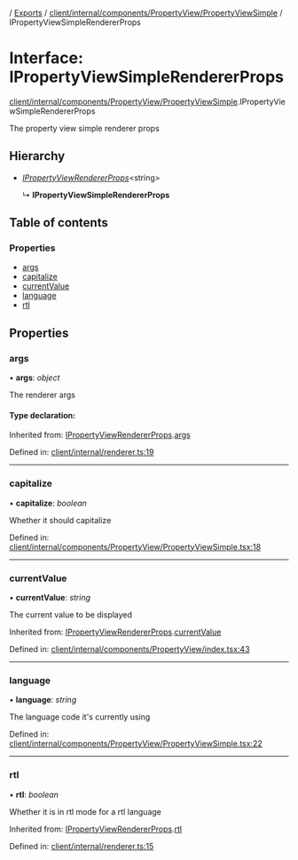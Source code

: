 [](../README.md) / [Exports](../modules.md) / [client/internal/components/PropertyView/PropertyViewSimple](../modules/client_internal_components_propertyview_propertyviewsimple.md) / IPropertyViewSimpleRendererProps

# Interface: IPropertyViewSimpleRendererProps

[client/internal/components/PropertyView/PropertyViewSimple](../modules/client_internal_components_propertyview_propertyviewsimple.md).IPropertyViewSimpleRendererProps

The property view simple renderer props

## Hierarchy

* [*IPropertyViewRendererProps*](client_internal_components_propertyview.ipropertyviewrendererprops.md)<string\>

  ↳ **IPropertyViewSimpleRendererProps**

## Table of contents

### Properties

- [args](client_internal_components_propertyview_propertyviewsimple.ipropertyviewsimplerendererprops.md#args)
- [capitalize](client_internal_components_propertyview_propertyviewsimple.ipropertyviewsimplerendererprops.md#capitalize)
- [currentValue](client_internal_components_propertyview_propertyviewsimple.ipropertyviewsimplerendererprops.md#currentvalue)
- [language](client_internal_components_propertyview_propertyviewsimple.ipropertyviewsimplerendererprops.md#language)
- [rtl](client_internal_components_propertyview_propertyviewsimple.ipropertyviewsimplerendererprops.md#rtl)

## Properties

### args

• **args**: *object*

The renderer args

#### Type declaration:

Inherited from: [IPropertyViewRendererProps](client_internal_components_propertyview.ipropertyviewrendererprops.md).[args](client_internal_components_propertyview.ipropertyviewrendererprops.md#args)

Defined in: [client/internal/renderer.ts:19](https://github.com/onzag/itemize/blob/55e63f2c/client/internal/renderer.ts#L19)

___

### capitalize

• **capitalize**: *boolean*

Whether it should capitalize

Defined in: [client/internal/components/PropertyView/PropertyViewSimple.tsx:18](https://github.com/onzag/itemize/blob/55e63f2c/client/internal/components/PropertyView/PropertyViewSimple.tsx#L18)

___

### currentValue

• **currentValue**: *string*

The current value to be displayed

Inherited from: [IPropertyViewRendererProps](client_internal_components_propertyview.ipropertyviewrendererprops.md).[currentValue](client_internal_components_propertyview.ipropertyviewrendererprops.md#currentvalue)

Defined in: [client/internal/components/PropertyView/index.tsx:43](https://github.com/onzag/itemize/blob/55e63f2c/client/internal/components/PropertyView/index.tsx#L43)

___

### language

• **language**: *string*

The language code it's currently using

Defined in: [client/internal/components/PropertyView/PropertyViewSimple.tsx:22](https://github.com/onzag/itemize/blob/55e63f2c/client/internal/components/PropertyView/PropertyViewSimple.tsx#L22)

___

### rtl

• **rtl**: *boolean*

Whether it is in rtl mode for a rtl language

Inherited from: [IPropertyViewRendererProps](client_internal_components_propertyview.ipropertyviewrendererprops.md).[rtl](client_internal_components_propertyview.ipropertyviewrendererprops.md#rtl)

Defined in: [client/internal/renderer.ts:15](https://github.com/onzag/itemize/blob/55e63f2c/client/internal/renderer.ts#L15)
